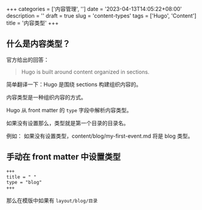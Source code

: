 +++
categories = ['内容管理', '']
date = '2023-04-13T14:05:22+08:00'
description = ''
draft = true
slug = 'content-types'
tags = ['Hugo', 'Content']
title = '内容类型'
+++

## 什么是内容类型？

官方给出的回答：

> Hugo is built around content organized in sections.

简单翻译一下：Hugo 是围绕 sections 构建组织内容的。

内容类型是一种组织内容的方式。

Hugo 从 front matter 的 `type` 字段中解析内容类型。

如果没有设置那么，类型就是第一个目录的目录名。

例如： 如果没有设置类型，content/blog/my-first-event.md 将是 blog 类型。

## 手动在 front matter 中设置类型

```md
+++
title = " "
type = "blog"
+++
```

那么在模版中如果有 `layout/blog/目录`
